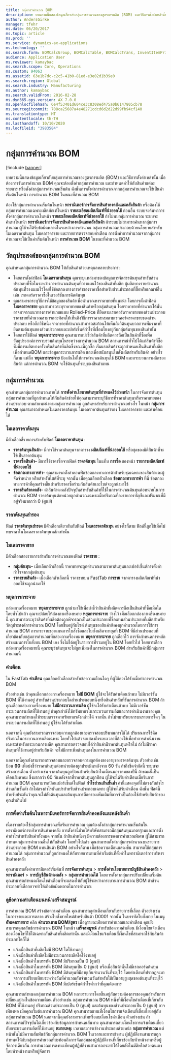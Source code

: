 ```yaml
---
title: กลุ่มการคำนวณ BOM
description: บทความนี้แสดงข้อมูลเกี่ยวกับกลุ่มการคำนวณของสูตรการผลิต (BOM) และวิธีการตั้งค่าเหล่านั้น เมื่อต้องการรันการคำนวณ BOM คุณจะต้องตั้งค่ากลุ่มการคำนวณ และกำหนดค่าให้กับสินค้าแต่ละรายการ หรือตั้งค่ากลุ่มการคำนวณเริ่มต้น ดังนั้นการตั้งค่าการคำนวณจากกลุ่มการคำนวณจะใช้เป็นค่าเริ่มต้นในหน้า การคำนวณ BOM ในขณะที่คำนวณ BOM
author: AndersGirke
manager: tfehr
ms.date: 06/20/2017
ms.topic: article
ms.prod: ''
ms.service: dynamics-ax-applications
ms.technology: ''
ms.search.form: BOMCalcGroup, BOMCalcTable, BOMCalcTrans, InventItemPrice
audience: Application User
ms.reviewer: kamaybac
ms.search.scope: Core, Operations
ms.custom: 94063
ms.assetid: 63e1b7dc-c2c5-41b0-81ed-e3e02d1b39e0
ms.search.region: Global
ms.search.industry: Manufacturing
ms.author: kamaybac
ms.search.validFrom: 2016-02-28
ms.dyn365.ops.version: AX 7.0.0
ms.openlocfilehash: 6e4f53401d604ce3c8308ed475a0b6147805cb78
ms.sourcegitcommit: 708ca25687a4e48271cdcd6d2d22d99fb94cf140
ms.translationtype: HT
ms.contentlocale: th-TH
ms.lasthandoff: 10/10/2020
ms.locfileid: "3983584"
---
```

# <a name="bom-calculations-groups"></a>กลุ่มการคำนวณ BOM

[!include [banner](../includes/banner.md)]

บทความนี้แสดงข้อมูลเกี่ยวกับกลุ่มการคำนวณของสูตรการผลิต (BOM) และวิธีการตั้งค่าเหล่านั้น เมื่อต้องการรันการคำนวณ BOM คุณจะต้องตั้งค่ากลุ่มการคำนวณ และกำหนดค่าให้กับสินค้าแต่ละรายการ หรือตั้งค่ากลุ่มการคำนวณเริ่มต้น ดังนั้นการตั้งค่าการคำนวณจากกลุ่มการคำนวณจะใช้เป็นค่าเริ่มต้นในหน้า การคำนวณ BOM ในขณะที่คำนวณ BOM 

ต้องใช้กลุ่มการคำนวณเริ่มต้นในหน้า **พารามิเตอร์การจัดการสินค้าคงคลังและคลังสินค้า** หรือต้องใช้กลุ่มการคำนวณเฉพาะผลิตภัณฑ์ในหน้า **รายละเอียดผลิตภัณฑ์ที่นำออกใช้** ก่อนอื่น ระบบจะค้นหาการตั้งค่ากลุ่มการคำนวณในหน้า **รายละเอียดผลิตภัณฑ์ที่นำออกใช้** ถ้าไม่พบกลุ่มการคำนวณ ระบบจะค้นหาในหน้า **พารามิเตอร์การจัดการสินค้าคงคลังและคลังสินค้า** ถ้าระบบไม่สามารถค้นหากลุ่มการคำนวณ ผู้ใช้จะได้รับข้อผิดพลาดในระหว่างการคำนวณ กลุ่มการคำนวณประกอบด้วยนโยบายสำหรับโมเดลราคาต้นทุน โมเดลราคาขาย และรายการตรวจสอบคำเตือน การตั้งค่าการคำนวณจากกลุ่มการคำนวณจะใช้เป็นค่าเริ่มต้นในหน้า **การคำนวณ BOM** ในขณะที่คำนวณ BOM

## <a name="purposes-of-bom-calculation-groups"></a>วัตถุประสงค์ของกลุ่มการคำนวณ BOM
คุณกำหนดกลุ่มการคำนวณ BOM ให้กับสินค้าด้วยเหตุผลหลายประการ:

-   โดยการตั้งค่าฟิลด์ **โมเดลราคาต้นทุน** คุณระบุแหล่งมาของข้อมูลการจัดสรรต้นทุนสำหรับส่วนประกอบที่ซื้อในระหว่างการคำนวณต้นทุนที่วางแผนไว้ของสินค้าที่ผลิต ผู้ผลิตบางรายคำนวณต้นทุนที่วางแผนไว้โดยใช้ข้อตกลงทางการค้าของราคาซื้อสำหรับส่วนประกอบที่ซื้อหรือเกณฑ์อื่น เช่น เรกคอร์ดราคาซื้อในเวอร์ชันการคิดต้นทุน
-   คุณสามารถระบุวิธีการใช้ข้อมูลของสินค้าเพื่อคำนวณหาราคาขายที่แนะนำ โดยการตั้งค่าฟิลด์ **โมเดลราคาขาย** คุณสามารถระบุราคาขายของสินค้าหรือกลุ่มต้นทุน โดยราคาขายที่คำนวณได้นั้นอาจมาจากแนวทางการคำนวณแบบ Rolled-Price ที่ยึดตามเรกคอร์ดราคาขายของส่วนประกอบ ราคาขายที่คำนวณสามารถสะท้อนให้เห็นถึงวิธีการราคาสะสมตามเรกคอร์ดราคาขายของส่วนประกอบ หรืออีกวิธีหนึ่ง ราคาขายที่คำนวณสามารถสะท้อนให้เห็นถึงวิต้นทุนบวกการเพิ่มราคาที่ยึดตามต้นทุนของส่วนประกอบและเปอร์เซ็นต์กำไรที่เชื่อมโยงอยู่กับกลุ่มต้นทุนของสินค้านั้น
-   โดยการใช้ฟิลด์ **หยุดการกระจาย** คุณสามารถบ่งชี้ว่าสินค้าที่ผลิตควรถือเป็นสินค้าที่ซื้อเพื่อวัตถุประสงค์การรวบรวมต้นทุนในระหว่างการคำนวณ BOM สถานการณ์ทั่วไปได้แก่สินค้าที่ซื้อซึ่งมีการผลิตบางครั้งหรือสินค้าที่ผลิตซึ่งขณะนี้ถูกซื้อ เริ่มแรกสินค้าจะถูกกำหนดเป็นสินค้าที่ผลิตเพื่อกำหนดBOM และข้อมูลกระบวนการผลิต และเพื่อสนับสนุนใบสั่งผลิตสำหรับสินค้า อย่างไรก็ตาม แฟล็ก **หยุดการกระจาย** ป้องกันไม่ให้การคำนวณต้นทุนใช้ BOM และกระบวนการผลิตของสินค้า แต่การคำนวณ BOM จะใช้ต้นทุนที่ระบุของสินค้าแทน

## <a name="calculation-groups"></a>กลุ่มการคำนวณ
คุณกำหนดกลุ่มการคำนวณภายใต้ **การตั้งค่านโยบายต้นทุนที่กำหนดไว้ล่วงหน้า** ในการจัดการต้นทุน กลุ่มการคำนวณที่ถูกกำหนดให้กับสินค้าช่วยให้คุณสามารถระบุวิธีการที่ราคาต้นทุนหรือราคาขายของส่วนประกอบ ตามคำแนะนำตามกลุ่มการคำนวณ ถูกค้นหาสำหรับการคำนวณอย่างไร ในหน้า **กลุ่มการคำนวณ** คุณสามารถกำหนดโมเดลราคาต้นทุน โมเดลราคาต้นทุนสำรอง โมเดลราคาขาย และคำเตือนได้

### <a name="cost-price-model"></a>โมเดลราคาต้นทุน

มีตัวเลือกสี่รายการสำหรับฟิลด์ **โมเดลราคาต้นทุน** :

-   **ราคาต้นทุนสินค้า**– มีการใช้ราคาต้นทุนจากตาราง **ผลิตภัณฑ์ที่นำออกใช้** หรือชุดของมิติสินค้าที่จะใช้เป็นราคาต้นทุน
-   **ราคาซื้อสินค้า**– มีการใช้ราคาซื้อจากฟิลด์ **ราคาต้นทุน** ในแท็บ **การซื้อ** ของหน้า **รายการผลิตภัณฑ์ที่นำออกใช้**
-   **ข้อตกลงทางการค้า**– คุณสามารถตั้งค่าคอนฟิกข้อตกลงทางการค้าสำหรับชุดเฉพาะของสินค้าและผู้จัดจำหน่าย หรือสำหรับไซต์ที่ระบุ จากนั้น เมื่อคุณเลือกตัวเลือก **ข้อตกลงทางการค้า** ที่นี่ ข้อตกลงทางการค้าที่คุณสร้างขึ้นสำหรับราคาซื้อร่วมกับสินค้าและไซต์จะถูกนำมาใช้
-   **ราคาสินค้าคงคลัง**– ค่าสินค้าคงคลังปัจจุบันสำหรับสินค้าที่ใช้ในการคำนวณต้นทุนต่อหน่วยในการคำนวณ BOM ราคาต้นทุนต่อหน่วยถูกคำนวณเฉพาะเมื่อปริมาณที่ลงรายการบัญชีและปริมาณที่มีอยู่จริงมากกว่า 0 (ศูนย์)

### <a name="alternative-cost-price"></a>ราคาต้นทุนสำรอง

ฟิลด์ **ราคาต้นทุนสำรอง** มีตัวเลือกเดียวกันกับฟิลด์ **โมเดลราคาต้นทุน** อย่างไรก็ตาม ฟิลด์นี้ถูกใช้เมื่อไม่พบราคาในโมเดลราคาต้นทุนหลักเท่านั้น

### <a name="sales-price-model"></a>โมเดลราคาขาย

มีตัวเลือกสองรายการสำหรับการคำนวณของฟิลด์ **ราคาขาย** :

-   **กลุ่มต้นทุน**– เมื่อเลือกตัวเลือกนี้ ราคาขายจะถูกคำนวณตามราคาต้นทุนและเปอร์เซ็นต์การตั้งค่ากำไรจากกลุ่มต้นทุน
-   **ราคาขายสินค้า**– เมื่อเลือกตัวเลือกนี้ ราคาขายบน FastTab **การขาย** จากตารางผลิตภัณฑ์ที่นำออกใช้จะถูกนำมาใช้

### <a name="stop-explosion"></a>หยุดการกระจาย

กล่องกาเครื่องหมาย **หยุดการกระจาย** ถูกนำมาใช้เพื่อบ่งชี้ว่าสินค้าที่ผลิตควรถือเป็นสินค้าที่ซื้อเมื่อใด โดยทั่วไปแล้ว คุณจะปล่อยให้ล่องกาเครื่องหมาย **หยุดการกระจาย** ว่างไว้ เมื่อเลือกกล่องกาเครื่องหมายนี้ คุณสามารถระบุว่าสินค้าที่ผลิตต้องถูกพิจารณาเป็นส่วนประกอบที่ซื้อแทนส่วนประกอบที่ผลิตสำหรับวัตถุประสงค์การคำนวณ BOM โดยขึ้นอยู่กับไซต์ ต้นทุนของสินค้ายังคงถูกคำนวณโดยการใช้การคำนวณ BOM การกระจายของแผนการใบสั่งซื้อและใบสั่งผลิตจะหยุดที่ BOM ที่มีส่วนประกอบที่เกี่ยวข้องกับกลุ่มการคำนวณที่กล่องกาเครื่องหมาย **หยุดการกระจาย** ถูกเลือกไว้ การจัดกำหนดการหลักสร้างแผนการใบสั่งบน BOM เอง ซึ่งไม่ได้อยู่ในรายการที่รวมอยู่ใน BOM โดยทั่วไป โดยการเลือกกล่องกาเครื่องหมายนี้ คุณระบุว่าต้นทุนจะไม่ถูกเพิ่มลงในการคำนวณ BOM สำหรับสินค้าที่มีกลุ่มการคำนวณนี้

### <a name="warnings"></a>คำเตือน

ใน  FastTab **คำเตือน** คุณเลือกตัวเลือกสำหรับข้อความเตือนใดๆ ที่ผู้ใช้ควรได้รับเมื่อทำการคำนวณ BOM 

ตัวอย่างเช่น ถ้าคุณเลือกกล่องกาเครื่องหมาย **ไม่มี BOM** ผู้ใช้จะได้รับคำเตือนถ้าพบ ไม่มีเวอร์ชัน BOM ที่ใช้งานอยู่ สำหรับส่วนประกอบใดส่วนประกอบหนึ่งหรือสินค้าหลักที่รันการคำนวณ BOM ถ้าคุณเลือกกล่องกาเครื่องหมาย **ไม่มีกระบวนการผลิต** ผู้ใช้จะได้รับคำเตือนถ้าพบ ไม่มีเวอร์ชันกระบวนการผลิตที่ใช้งานอยู่ ถ้าคุณกำลังใช้ทรัพยากรในกระบวนการผลิตและการดำเนินงานของคุณ คุณสามารถกำหนดให้ระบบตรวจหาทรัพยากรดังกล่าวได้ จากนั้น ถ้าไม่พบทรัพยากรบนรายการใดๆ ในกระบวนการผลิตที่ใช้งานอยู่ ผู้ใช้จะได้รับคำเตือน 

นอกจากนี้ คุณยังสามารถตรวจสอบความถูกต้องและตรวจสอบปริมาณการใช้ได้ ปริมาณการใช้คือปริมาณในกระบวนการผลิตเฉพาะ โดยทั่วไปแล้วจะแสดงถึงระยะเวลาที่ต้องใช้เพื่อทำการดำเนินงานเฉพาะสำหรับกระบวนการผลิต คุณสามารถตรวจสอบได้ว่าสินค้ามีราคาต้นทุนหรือไม่ ถ้าไม่มีราคาต้นทุนที่ใช้งานอยู่สำหรับสินค้า จะไม่มีการเพิ่มต้นทุนลงในการคำนวณ BOM 

นอกจากนี้คุณยังสามารถตรวจสอบและตรวจสอบความถูกต้องของอายุของราคาต้นทุน ตัวอย่างเช่น ป้อน **60** เพื่อบ่งชี้ว่าราคาต้นทุนต่อหน่วยต้องถูกประเมินหลังจาก 60 วัน ถ้าถึงขีดจำกัดนี้ ระบบจะสร้างการเตือน ตัวอย่างเช่น ราคาต้นทุนถูกป้อนสำหรับสินค้าในเดือนมกราคมของปีนี้ ถ้าขณะนี้เป็นเดือนสิงหาคม ซึ่งมากกว่า 60 วันหลังจากที่ราคาต้นทุนถูกป้อน ผู้ใช้จะได้รับคำเตือนเมื่อรันการคำนวณ BOM คุณสามารถป้อนเปอร์เซ็นต์ในฟิลด์ **กำไรส่วนเกินขั้นต่ำ** ค่านี้แสดงจุดที่ไม่ตรงกับกำไรส่วนเกินขั้นต่ำ ถ้าไม่ตรงกำไรผันแปรสำหรับส่วนประกอบเฉพาะ ผู้ใช้จะได้รับคำเตือน ดังนั้น ฟิลด์นี้ช่วยรับประกันว่าคุณจะไม่ตัดต้นทุนและต้นทุนการถือครองเพิ่มเติมที่อาจจำเป็นต้องใช้สำหรับสินค้าของคุณต่ำเกินไป

### <a name="default-setup-in-inventory-and-warehouse-management-parameters"></a>การตั้งค่าเริ่มต้นในพารามิเตอร์การจัดการสินค้าคงคลังและคลังสินค้า

เนื่องจากต้องใช้กลุ่มการคำนวณเพื่อรันการคำนวณ คุณต้องตั้งค่ากลุ่มการคำนวณเริ่มต้นในพารามิเตอร์การบริหารสินค้าคงคลัง การตั้งค่านี้ช่วยให้บริษัทสามารถมีกลุ่มต้นทุนมาตรฐานและการตั้งค่ากำไรสำหรับสินค้าทั้งหมด จากนั้น ถ้าสินค้าหนึ่งๆ มีความต้องการของการคำนวณพิเศษ ผู้ใช้สามารถกำหนดกลุ่มการคำนวณอื่นให้กับสินค้า โดยทั่วไปแล้ว คุณสามารถตั้งค่ากลุ่มการคำนวณบนรายการส่วนประกอบ BOM แทนสินค้า BOM อย่างไรก็ตาม เมื่อข้อความเตือนแสดงขึ้น สามารถใช้กลุ่มการคำนวณได้ กลุ่มการคำนวณที่ถูกกำหนดให้กับรายการแทนที่ค่าเริ่มต้นที่ตั้งค่าในพารามิเตอร์การบริหารสินค้าคงคลัง 

คุณสามารถตั้งค่าพารามิเตอร์เริ่มต้นที่ **การจัดการต้นทุน** &gt; **การตั้งค่านโยบายการบัญชีสินค้าคงคลัง** &gt; **พารามิเตอร์** &gt; **การบัญชีสินค้าคงคลัง** &gt; **กลุ่มการคำนวณได้** โดยการตั้งค่ากลุ่มการปรับเปลี่ยนเริ่มต้น คุณสามารถกำหนดเงื่อนไขคำเตือนที่จะแสดงให้กับผู้ใช้ระหว่างกระบวนการคำนวณ BOM ถ้าส่วนประกอบที่เลือกอาจทำให้เกิดข้อผิดพลาดในการคำนวณ

### <a name="view-warning-messages-on-the-complete-page"></a>ดูข้อความคำเตือนบนหน้าเสร็จสมบูรณ์

การคำนวณ BOM สร้างข้อความคำเตือน คุณสามารถดูคำเตือนเกี่ยวกับรายการที่เลือก ตัวอย่างเช่น ในการขายและการตลาด สร้างใบสั่งขายใหม่สำหรับสินค้า D0001 จากนั้น ในบรรทัดใบสั่งขาย ในเมนู **อัพเดตรายการ** คลิก **คำนวณตาม BOM/สูตร** เพื่อดูรายละเอียดการคำนวณและคำเตือน คุณยังสามารถดูผลลัพธ์การคำนวณ BOM ในหน้า **เสร็จสมบูรณ์** สำหรับข้อความคำเตือน มีเงื่อนไขแจ้งเตือนสองเงื่อนไขที่ใช้ได้เฉพาะกับสินค้าที่ผลิตเท่านั้น และมีเงื่อนไขแจ้งเตือนสี่เงื่อนไขที่สามารถใช้กับสินค้าประเภทใดก็ได้
-   แจ้งเมื่อสินค้าที่ผลิตไม่มี BOM ใดใช้งานอยู่
-   แจ้งเมื่อสินค้าที่ผลิตไม่มีกระบวนการผลิตใดใช้งานอยู่
-   แจ้งเมื่อสินค้าในบรรทัด BOM มีปริมาณเป็น 0 (ศูนย์)
-   แจ้งเมื่อสินค้าในบรรทัด BOM มีต้นทุนเป็น 0 (ศูนย์) หรือเมื่อสินค้านั้นไม่มีเรกคอร์ดต้นทุน
-   แจ้งเมื่อสินค้าในบรรทัด BOM มีต้นทุนที่มีอายุเกินจำนวนวันที่ระบุไว้ โดยคำเตือนที่ปรากฏจะมาจากการเปรียบเทียบระหว่างวันที่คำนวณกับจำนวนวันสำหรับใช้เป็นอายุสูงสุดของต้นทุนที่ระบุไว้
-   แจ้งเมื่อสินค้าในบรรทัด BOM มีเปอร์เซ็นต์กำไรต่ำกว่าที่คุณต้องการ

คุณสามารถกำหนดกลุ่มการคำนวณ BOM หลายรายการโดยขึ้นอยู่กับความต้องการของคุณสำหรับการเปลี่ยนแปลงในข้อความเตือน ตัวอย่างเช่น กลุ่มการคำนวณ BOM หนึ่งที่มีเงื่อนไขคำเตือนที่เกี่ยวกับ BOM ที่ใช้งานอยู่ ปริมาณส่วนประกอบเป็น 0 (ศูนย์) และต้นทุนของส่วนประกอบเป็น 0 (ศูนย์) อาจเพียงพอ เมื่อคุณเริ่มต้นการคำนวณ BOM คุณสามารถแทนที่เงื่อนไขการแจ้งเตือนที่เชื่อมโยงอยู่กับกลุ่มการคำนวณ BOM นอกจากนี้คุณยังสามารถเพิ่มหรือลบเงื่อนไขคำเตือน ตัวอย่างเช่น ถ้าสถานการณ์ปัจจุบันไม่เกี่ยวข้องกับข้อมูลการกำหนดเส้นทาง คุณสามารถลบเงื่อนไขการแจ้งเตือนเกี่ยวกับกระบวนการผลิตที่ใช้งานอยู่ **หมายเหตุ:** เวลาและการเข้างานประกอบด้วยหน้า **กลุ่มการคำนวณ** แต่หน้านั้นไม่มีความสัมพันธ์กับกลุ่มการคำนวณ BOM ในเวลาและการเข้างาน ผู้ปฏิบัติงานสามารถถูกกำหนดให้กับกลุ่มการคำนวณที่สะท้อนถึงการจัดกลุ่มของผู้ปฏิบัติงานที่เกี่ยวข้องกับหัวหน้างานหรือผู้จัดการเดียวกัน การคำนวณการลงทะเบียนผู้ปฏิบัติงานสามารถกระทำได้โดยอัตโนมัติหรือด้วยตนเองโดยหัวหน้างานหรือผู้จัดการ



